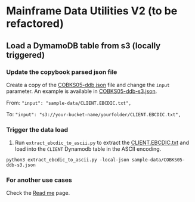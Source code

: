 # Mainframe Data Utilities V2 (to be refactored)

## Load a DymamoDB table from s3 (locally triggered)

### Update the copybook parsed json file

Create a copy of the [COBKS05-ddb.json](sample-data/COBKS05-ddb.json) file and change the `input` parameter. An example is available in [COBKS05-ddb-s3.json](sample-data/COBKS05-ddb-s3.json).

From: `"input": "sample-data/CLIENT.EBCDIC.txt",`

To: `"input": "s3://your-bucket-name/yourfolder/CLIENT.EBCDIC.txt",`

### Trigger the data load

1. Run `extract_ebcdic_to_ascii.py` to extract the [CLIENT.EBCDIC.txt](sample-data/CLIENT.EBCDIC.txt) and load into the `CLIENT` Dynamodb table in the ASCII encoding.

```
python3 extract_ebcdic_to_ascii.py -local-json sample-data/COBKS05-ddb-s3.json
```

### For another use cases

Check the [Read me](/docs/readme.md) page.